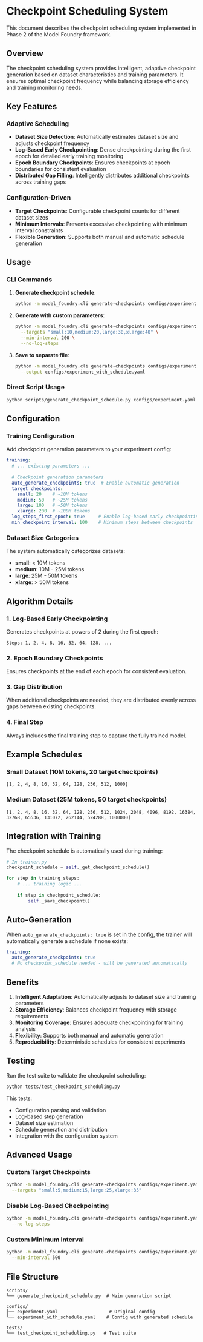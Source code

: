 # Checkpoint Scheduling System

This document describes the checkpoint scheduling system implemented in Phase 2 of the Model Foundry framework.

## Overview

The checkpoint scheduling system provides intelligent, adaptive checkpoint generation based on dataset characteristics and training parameters. It ensures optimal checkpoint frequency while balancing storage efficiency and training monitoring needs.

## Key Features

### Adaptive Scheduling
- **Dataset Size Detection**: Automatically estimates dataset size and adjusts checkpoint frequency
- **Log-Based Early Checkpointing**: Dense checkpointing during the first epoch for detailed early training monitoring
- **Epoch Boundary Checkpoints**: Ensures checkpoints at epoch boundaries for consistent evaluation
- **Distributed Gap Filling**: Intelligently distributes additional checkpoints across training gaps

### Configuration-Driven
- **Target Checkpoints**: Configurable checkpoint counts for different dataset sizes
- **Minimum Intervals**: Prevents excessive checkpointing with minimum interval constraints
- **Flexible Generation**: Supports both manual and automatic schedule generation

## Usage

### CLI Commands

1. **Generate checkpoint schedule**:
   ```bash
   python -m model_foundry.cli generate-checkpoints configs/experiment.yaml
   ```

2. **Generate with custom parameters**:
   ```bash
   python -m model_foundry.cli generate-checkpoints configs/experiment.yaml \
     --targets "small:10,medium:20,large:30,xlarge:40" \
     --min-interval 200 \
     --no-log-steps
   ```

3. **Save to separate file**:
   ```bash
   python -m model_foundry.cli generate-checkpoints configs/experiment.yaml \
     --output configs/experiment_with_schedule.yaml
   ```

### Direct Script Usage

```bash
python scripts/generate_checkpoint_schedule.py configs/experiment.yaml
```

## Configuration

### Training Configuration

Add checkpoint generation parameters to your experiment config:

```yaml
training:
  # ... existing parameters ...
  
  # Checkpoint generation parameters
  auto_generate_checkpoints: true  # Enable automatic generation
  target_checkpoints:
    small: 20    # ~10M tokens
    medium: 50   # ~25M tokens
    large: 100   # ~50M tokens
    xlarge: 200  # ~100M tokens
  log_steps_first_epoch: true     # Enable log-based early checkpointing
  min_checkpoint_interval: 100    # Minimum steps between checkpoints
```

### Dataset Size Categories

The system automatically categorizes datasets:

- **small**: < 10M tokens
- **medium**: 10M - 25M tokens  
- **large**: 25M - 50M tokens
- **xlarge**: > 50M tokens

## Algorithm Details

### 1. Log-Based Early Checkpointing
Generates checkpoints at powers of 2 during the first epoch:
```
Steps: 1, 2, 4, 8, 16, 32, 64, 128, ...
```

### 2. Epoch Boundary Checkpoints
Ensures checkpoints at the end of each epoch for consistent evaluation.

### 3. Gap Distribution
When additional checkpoints are needed, they are distributed evenly across gaps between existing checkpoints.

### 4. Final Step
Always includes the final training step to capture the fully trained model.

## Example Schedules

### Small Dataset (10M tokens, 20 target checkpoints)
```
[1, 2, 4, 8, 16, 32, 64, 128, 256, 512, 1000]
```

### Medium Dataset (25M tokens, 50 target checkpoints)
```
[1, 2, 4, 8, 16, 32, 64, 128, 256, 512, 1024, 2048, 4096, 8192, 16384, 32768, 65536, 131072, 262144, 524288, 1000000]
```

## Integration with Training

The checkpoint schedule is automatically used during training:

```python
# In trainer.py
checkpoint_schedule = self._get_checkpoint_schedule()

for step in training_steps:
    # ... training logic ...
    
    if step in checkpoint_schedule:
        self._save_checkpoint()
```

## Auto-Generation

When `auto_generate_checkpoints: true` is set in the config, the trainer will automatically generate a schedule if none exists:

```yaml
training:
  auto_generate_checkpoints: true
  # No checkpoint_schedule needed - will be generated automatically
```

## Benefits

1. **Intelligent Adaptation**: Automatically adjusts to dataset size and training parameters
2. **Storage Efficiency**: Balances checkpoint frequency with storage requirements
3. **Monitoring Coverage**: Ensures adequate checkpointing for training analysis
4. **Flexibility**: Supports both manual and automatic generation
5. **Reproducibility**: Deterministic schedules for consistent experiments

## Testing

Run the test suite to validate the checkpoint scheduling:

```bash
python tests/test_checkpoint_scheduling.py
```

This tests:
- Configuration parsing and validation
- Log-based step generation
- Dataset size estimation
- Schedule generation and distribution
- Integration with the configuration system

## Advanced Usage

### Custom Target Checkpoints

```bash
python -m model_foundry.cli generate-checkpoints configs/experiment.yaml \
  --targets "small:5,medium:15,large:25,xlarge:35"
```

### Disable Log-Based Checkpointing

```bash
python -m model_foundry.cli generate-checkpoints configs/experiment.yaml \
  --no-log-steps
```

### Custom Minimum Interval

```bash
python -m model_foundry.cli generate-checkpoints configs/experiment.yaml \
  --min-interval 500
```

## File Structure

```
scripts/
└── generate_checkpoint_schedule.py  # Main generation script

configs/
├── experiment.yaml                   # Original config
└── experiment_with_schedule.yaml    # Config with generated schedule

tests/
└── test_checkpoint_scheduling.py   # Test suite
``` 
